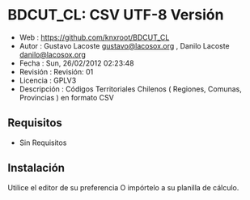 # BDCUT_CL: CSV UTF-8 Versión

- Web         : https://github.com/knxroot/BDCUT_CL
- Autor       : Gustavo Lacoste <gustavo@lacosox.org> , Danilo Lacoste <danilo@lacosox.org>
- Fecha       : Sun, 26/02/2012 02:23:48
- Revisión    : Revisión: 01
- Licencia    : GPLV3
- Descripción : Códigos Territoriales Chilenos ( Regiones, Comunas, Provincias ) en formato CSV

## Requisitos

- Sin Requisitos

## Instalación

Utilice el editor de su preferencia O impórtelo a su planilla de cálculo.